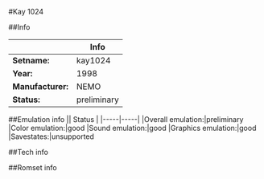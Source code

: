 #Kay 1024

##Info

||Info|
|-----|-----|
|**Setname:**|kay1024
|**Year:**|1998
|**Manufacturer:**|NEMO
|**Status:**|preliminary

##Emulation info
|| Status |
|-----|-----|
|Overall emulation:|preliminary
|Color emulation:|good
|Sound emulation:|good
|Graphics emulation:|good
|Savestates:|unsupported

##Tech info

##Romset info

<!--- START OF EDITED COMMENT DO NOT TOUCH TEXT ABOVE-->
